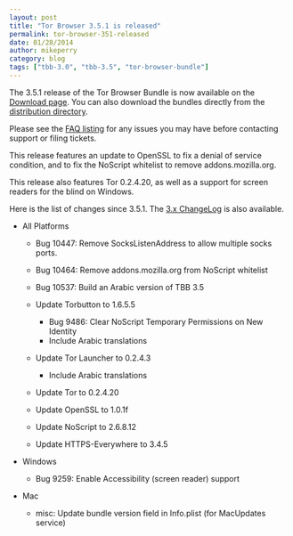 ```yaml
---
layout: post
title: "Tor Browser 3.5.1 is released"
permalink: tor-browser-351-released
date: 01/28/2014
author: mikeperry
category: blog
tags: ["tbb-3.0", "tbb-3.5", "tor-browser-bundle"]
---
```


The 3.5.1 release of the Tor Browser Bundle is now available on the [Download page](https://www.torproject.org/download/download-easy.html). You can also download the bundles directly from the [distribution directory](https://www.torproject.org/dist/torbrowser/3.5.1/).

Please see the [FAQ listing](https://www.torproject.org/docs/faq.html.en#TBBFlash) for any issues you may have before contacting support or filing tickets.

This release features an update to OpenSSL to fix a denial of service condition, and to fix the NoScript whitelist to remove addons.mozilla.org.

This release also features Tor 0.2.4.20, as well as a support for screen readers for the blind on Windows.

Here is the list of changes since 3.5.1. The [3.x ChangeLog](https://gitweb.torproject.org/builders/tor-browser-bundle.git/blob/refs/heads/master:/Bundle-Data/Docs/ChangeLog.txt) is also available.

- All Platforms
  - Bug 10447: Remove SocksListenAddress to allow multiple socks ports.
  - Bug 10464: Remove addons.mozilla.org from NoScript whitelist
  - Bug 10537: Build an Arabic version of TBB 3.5
  - Update Torbutton to 1.6.5.5
    - Bug 9486: Clear NoScript Temporary Permissions on New Identity
    - Include Arabic translations 

  - Update Tor Launcher to 0.2.4.3
    - Include Arabic translations 

  - Update Tor to 0.2.4.20
  - Update OpenSSL to 1.0.1f
  - Update NoScript to 2.6.8.12
  - Update HTTPS-Everywhere to 3.4.5 

- Windows
  - Bug 9259: Enable Accessibility (screen reader) support 

- Mac
  - misc: Update bundle version field in Info.plist (for MacUpdates service) 

